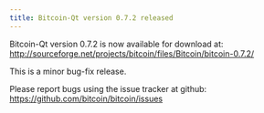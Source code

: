 ```yaml
---
title: Bitcoin-Qt version 0.7.2 released
---
```

Bitcoin-Qt version 0.7.2 is now available for download at:
<http://sourceforge.net/projects/bitcoin/files/Bitcoin/bitcoin-0.7.2/>

This is a minor bug-fix release.

Please report bugs using the issue tracker at github:
<https://github.com/bitcoin/bitcoin/issues>

